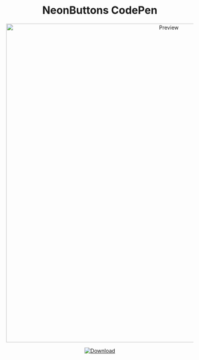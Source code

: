 <h1 align="center">NeonButtons CodePen</h1>
<p align="center">
  <img alt="Preview" width="860" alt="preview" src="https://cdn.discordapp.com/attachments/882708337219739701/885202092170555462/unknown.png">
<p align="center">
<p align="center">
  <a href="https://betterdiscord.a  pp/Download?id=362"> <img alt="Download" src="https://img.shields.io/badge/Download-yellowgreen?style=plastic&logo=github"></a></p>
